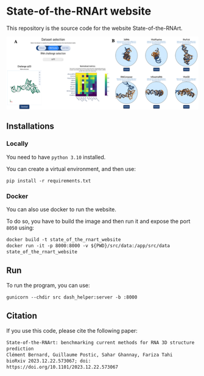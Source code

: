 # State-of-the-RNArt website

This repository is the source code for the website State-of-the-RNArt. 

![State-of-the-RNArt website](img/website_screenshot.png)

## Installations


### Locally
You need to have `python 3.10` installed. 

You can create a virtual environment, and then use:
```
pip install -r requirements.txt
```

### Docker
You can also use docker to run the website.

To do so, you have to build the image and then run it and expose the port `8050` using:

```
docker build -t state_of_the_rnart_website
docker run -it -p 8000:8000 -v ${PWD}/src/data:/app/src/data state_of_the_rnart_website
```

## Run

To run the program, you can use:

```
gunicorn --chdir src dash_helper:server -b :8000
```

## Citation

If you use this code, please cite the following paper:

```
State-of-the-RNArt: benchmarking current methods for RNA 3D structure prediction
Clément Bernard, Guillaume Postic, Sahar Ghannay, Fariza Tahi
bioRxiv 2023.12.22.573067; doi: https://doi.org/10.1101/2023.12.22.573067
```
